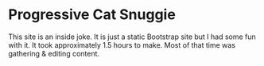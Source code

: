 # Progressive Cat Snuggie

This site is an inside joke.  It is just a static Bootstrap site but I had some fun with it.  It took approximately 1.5 hours to make.  Most of that time was gathering &amp; editing content.
